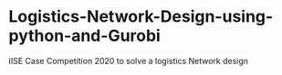 # Logistics-Network-Design-using-python-and-Gurobi
IISE Case Competition 2020 to solve a logistics Network design
